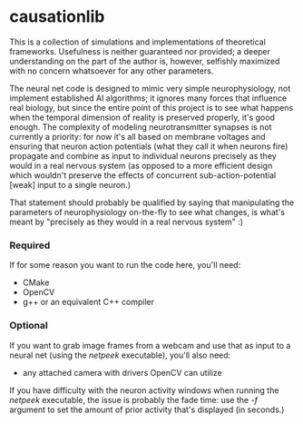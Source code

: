 # causationlib
This is a collection of simulations and implementations of theoretical frameworks.  Usefulness is neither guaranteed nor provided; a deeper understanding on the part of the author is, however, selfishly maximized with no concern whatsoever for any other parameters.

The neural net code is designed to mimic very simple neurophysiology, not implement established AI algorithms; it ignores many forces that influence real biology, but since the entire point of this project is to see what happens when the temporal dimension of reality is preserved properly, it's good enough.  The complexity of modeling neurotransmitter synapses is not currently a priority: for now it's all based on membrane voltages and ensuring that neuron action potentials (what they call it when neurons fire) propagate and combine as input to individual neurons precisely as they would in a real nervous system (as opposed to a more efficient design which wouldn't preserve the effects of concurrent sub-action-potential [weak] input to a single neuron.)

That statement should probably be qualified by saying that manipulating the parameters of neurophysiology on-the-fly to see what changes, is what's meant by "precisely as they would in a real nervous system"  :)


### Required
If for some reason you want to run the code here, you'll need:
 - CMake
 - OpenCV
 - g++ or an equivalent C++ compiler

### Optional
If you want to grab image frames from a webcam and use that as input to a neural net (using the _netpeek_ executable), you'll also need:
 - any attached camera with drivers OpenCV can utilize

If you have difficulty with the neuron activity windows when running the _netpeek_ executable, the issue is probably the fade time: use the _-f_ argument to set the amount of prior activity that's displayed (in seconds.)
